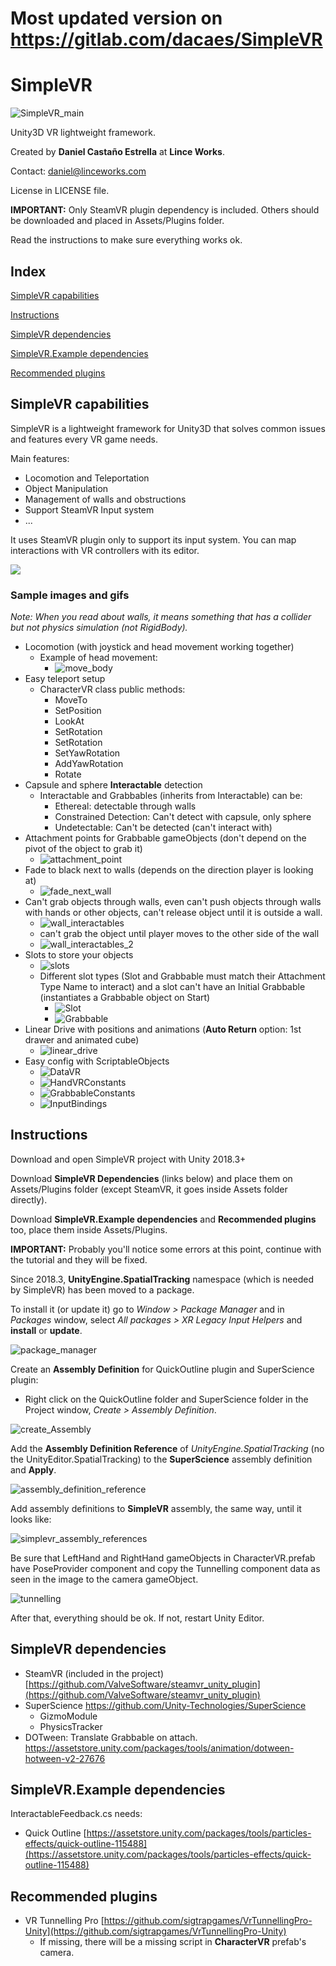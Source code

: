 # Most updated version on https://gitlab.com/dacaes/SimpleVR
# SimpleVR

![SimpleVR_main](ReadmeData/SimpleVR_main.gif)

Unity3D VR lightweight framework.

Created by **Daniel Castaño Estrella** at **Lince Works**.

Contact: daniel@linceworks.com

License in LICENSE file.



**IMPORTANT:** Only SteamVR plugin dependency is included. Others should be downloaded and placed in Assets/Plugins folder.

Read the instructions to make sure everything works ok.

## Index

[SimpleVR capabilities](#SimpleVR-capabilities)

[Instructions](#Instructions)

[SimpleVR dependencies](#SimpleVR-dependencies)

[SimpleVR.Example dependencies](#SimpleVR.Example-dependencies)

[Recommended plugins](#Recommended-plugins)

## SimpleVR capabilities

SimpleVR is a lightweight framework for Unity3D that solves common issues and features every VR game needs.

Main features:
* Locomotion and Teleportation
* Object Manipulation
* Management of walls and obstructions
* Support SteamVR Input system
* ...

It uses SteamVR plugin only to support its input system. You can map interactions with VR controllers with its editor.

![](https://valvesoftware.github.io/steamvr_unity_plugin/images/Binding-UI.png)

### Sample images and gifs

*Note: When you read about walls, it means something that has a collider but not physics simulation (not RigidBody).*

- Locomotion (with joystick and head movement working together)
  - Example of head movement:
    - ![move_body](ReadmeData/move_body.gif)
- Easy teleport setup
  - CharacterVR class public methods:
    - MoveTo
    - SetPosition
    - LookAt
    - SetRotation
    - SetRotation
    - SetYawRotation
    - AddYawRotation
    - Rotate
- Capsule and sphere **Interactable** detection
  - Interactable and Grabbables (inherits from Interactable) can be:
    - Ethereal: detectable through walls
    - Constrained Detection: Can't detect with capsule, only sphere
    - Undetectable: Can't be detected (can't interact with)
- Attachment points for Grabbable gameObjects (don't depend on the pivot of the object to grab it)
  - ![attachment_point](ReadmeData/attachment_point.gif)
- Fade to black next to walls (depends on the direction player is looking at)
  - ![fade_next_wall](ReadmeData/fade_next_wall.gif)
- Can't grab objects through walls, even can't push objects through walls with hands or other objects, can't release object until it is outside a wall.
  - ![wall_interactables](ReadmeData/wall_interactables.gif)
  - can't grab the object until player moves to the other side of the wall
  - ![wall_interactables_2](ReadmeData/wall_interactables_2.gif)
- Slots to store your objects
  - ![slots](ReadmeData/slots.gif)
  - Different slot types (Slot and Grabbable must match their Attachment Type Name to interact) and a slot can't have an Initial Grabbable (instantiates a Grabbable object on Start)
    - ![Slot](ReadmeData/Slot.PNG)
    - ![Grabbable](ReadmeData/Grabbable.PNG)
- Linear Drive with positions and animations (**Auto Return** option: 1st drawer and animated cube)
  - ![linear_drive](ReadmeData/linear_drive.gif)
- Easy config with ScriptableObjects
  - ![DataVR](ReadmeData/DataVR.PNG)
  - ![HandVRConstants](ReadmeData/HandVRConstants.PNG)
  - ![GrabbableConstants](ReadmeData/GrabbableConstants.PNG)
  - ![InputBindings](ReadmeData/InputBindings.PNG)

## Instructions

Download and open SimpleVR project with Unity 2018.3+

Download **SimpleVR Dependencies** (links below) and place them on Assets/Plugins folder (except SteamVR, it goes inside Assets folder directly).

Download **SimpleVR.Example dependencies** and **Recommended plugins** too, place them inside Assets/Plugins.

**IMPORTANT:** Probably you'll notice some errors at this point, continue with the tutorial and they will be fixed.

Since 2018.3, **UnityEngine.SpatialTracking** namespace (which is needed by SimpleVR) has been moved to a package.

To install it (or update it) go to *Window > Package Manager* and in *Packages* window, select *All packages > XR Legacy Input Helpers* and **install** or **update**.

![package_manager](ReadmeData/package_manager.gif)

Create an **Assembly Definition** for QuickOutline plugin and SuperScience plugin:

- Right click on the QuickOutline folder and SuperScience folder in the Project window, *Create > Assembly Definition*.

![create_Assembly](ReadmeData/create_assembly.gif)

Add the **Assembly Definition Reference** of *UnityEngine.SpatialTracking* (no the UnityEditor.SpatialTracking) to the **SuperScience** assembly definition and **Apply**.

![assembly_definition_reference](ReadmeData/assembly_definition_reference.gif)

Add assembly definitions to **SimpleVR** assembly, the same way, until it looks like:

![simplevr_assembly_references](ReadmeData/simplevr_assembly_references.PNG)

Be sure that LeftHand and RightHand gameObjects in CharacterVR.prefab have PoseProvider component and copy the Tunnelling component data as seen in the image to the camera gameObject.

![tunnelling](ReadmeData/tunnelling.PNG)

After that, everything should be ok. If not, restart Unity Editor.

## SimpleVR dependencies

- SteamVR (included in the project) [https://github.com/ValveSoftware/steamvr_unity_plugin](https://github.com/ValveSoftware/steamvr_unity_plugin)
- SuperScience https://github.com/Unity-Technologies/SuperScience
  - GizmoModule
  - PhysicsTracker
- DOTween: Translate Grabbable on attach. https://assetstore.unity.com/packages/tools/animation/dotween-hotween-v2-27676

## SimpleVR.Example dependencies

InteractableFeedback.cs needs:

- Quick Outline [https://assetstore.unity.com/packages/tools/particles-effects/quick-outline-115488](https://assetstore.unity.com/packages/tools/particles-effects/quick-outline-115488)

## Recommended plugins

- VR Tunnelling Pro [https://github.com/sigtrapgames/VrTunnellingPro-Unity](https://github.com/sigtrapgames/VrTunnellingPro-Unity)
  - If missing, there will be a missing script in **CharacterVR** prefab's camera.
